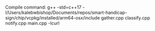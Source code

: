 Compile command:
g++ -std=c++17 -I/Users/kalebwbishop/Documents/repos/smart-handicap-sign/chip/vcpkg/installed/arm64-osx/include gather.cpp classify.cpp notify.cpp main.cpp -lcurl